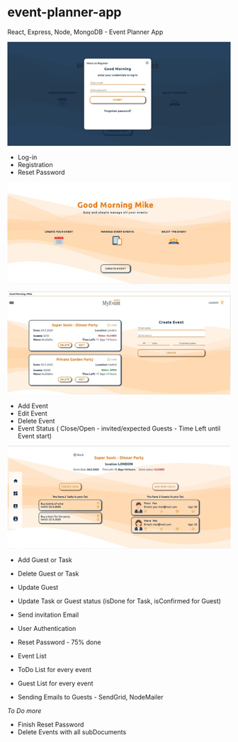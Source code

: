 # event-planner-app
 React, Express, Node, MongoDB - Event Planner App
 
![login](img/login.jpg)

 - Log-in
 - Registration
 - Reset Password

![home](img/home.jpg)

![events](img/events.jpg)
 
 - Add Event
 - Edit Event
 - Delete Event
 - Event Status ( Close/Open - invited/expected Guests - Time Left until Event start)

![guests](img/guests.jpg)

 - Add Guest or Task
 - Delete Guest or Task
 - Update Guest
 - Update Task or Guest status (isDone for Task, isConfirmed for Guest)
 - Send invitation Email

  - User Authentication
  - Reset Password - 75% done
  - Event List 
  - ToDo List for every event
  - Guest List for every event
  - Sending Emails to Guests - SendGrid, NodeMailer
  

  *To Do more*
  - Finish Reset Password
  - Delete Events with all subDocuments 
  

